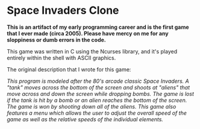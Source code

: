 # Space Invaders Clone

**This is an artifact of my early programming career and is the first game that I ever made (circa 2005). Please have mercy on me for any sloppiness or dumb errors in the code.**

This game was written in C using the Ncurses library, and it's played entirely within the shell with ASCII graphics.

The original description that I wrote for this game:

*This program is modeled after the 80's arcade classic Space Invaders. A "tank" moves across
the bottom of the screen and shoots at "aliens" that move across and down the screen while
dropping bombs. The game is lost if the tank is hit by a bomb or an alien reaches
the bottom of the screen. The game is won by shooting down all of the aliens. This game
also features a menu which allows the user to adjust the overall speed of the game as well
as the relative speeds of the individual elements.*

